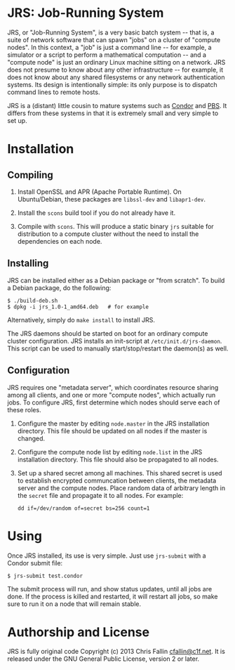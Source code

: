 JRS: Job-Running System
=======================

JRS, or "Job-Running System", is a very basic batch system -- that is, a suite
of network software that can spawn "jobs" on a cluster of "compute nodes". In
this context, a "job" is just a command line -- for example, a simulator or a
script to perform a mathematical computation -- and a "compute node" is just an
ordinary Linux machine sitting on a network. JRS does not presume to know about
any other infrastructure -- for example, it does not know about any shared
filesystems or any network authentication systems. Its design is intentionally
simple: its only purpose is to dispatch command lines to remote hosts.

JRS is a (distant) little cousin to mature systems such as
[Condor](http://research.cs.wisc.edu/htcondor/) and
[PBS](https://en.wikipedia.org/wiki/Portable_Batch_System). It differs from
these systems in that it is extremely small and very simple to set up.

Installation
============

Compiling
---------

1. Install OpenSSL and APR (Apache Portable Runtime). On Ubuntu/Debian, these
   packages are `libssl-dev` and `libapr1-dev`.

2. Install the `scons` build tool if you do not already have it.

3. Compile with `scons`. This will produce a static binary `jrs` suitable for
   distribution to a compute cluster without the need to install the
   dependencies on each node.

Installing
----------

JRS can be installed either as a Debian package or "from scratch". To build a
Debian package, do the following:

    $ ./build-deb.sh
    $ dpkg -i jrs_1.0-1_amd64.deb   # for example

Alternatively, simply do `make install` to install JRS.

The JRS daemons should be started on boot for an ordinary compute cluster
configuration. JRS installs an init-script at `/etc/init.d/jrs-daemon`. This
script can be used to manually start/stop/restart the daemon(s) as well.

Configuration
-------------

JRS requires one "metadata server", which coordinates resource sharing among
all clients, and one or more "compute nodes", which actually run jobs. To
configure JRS, first determine which nodes should serve each of these roles.

1. Configure the master by editing `node.master` in the JRS installation
   directory. This file should be updated on all nodes if the master is
   changed.

2. Configure the compute node list by editing `node.list` in the JRS
   installation directory. This file should also be propagated to all nodes.

3. Set up a shared secret among all machines. This shared secret is used to
   establish encrypted communcation between clients, the metadata server and
   the compute nodes. Place random data of arbitrary length in the `secret`
   file and propagate it to all nodes. For example:

       dd if=/dev/random of=secret bs=256 count=1

Using
=====

Once JRS installed, its use is very simple. Just use `jrs-submit` with a Condor
submit file:

    $ jrs-submit test.condor

The submit process will run, and show status updates, until all jobs are done.
If the process is killed and restarted, it will restart all jobs, so make sure
to run it on a node that will remain stable.

Authorship and License
======================

JRS is fully original code Copyright (c) 2013 Chris Fallin <cfallin@c1f.net>.
It is released under the GNU General Public License, version 2 or later.
